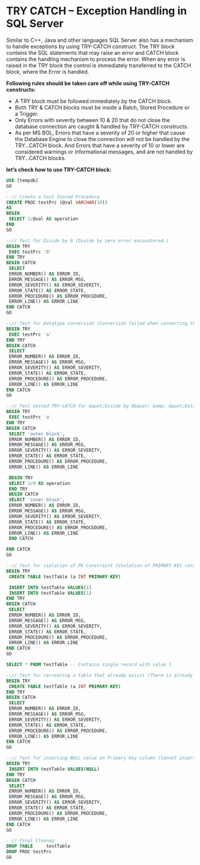 # TRY CATCH – Exception Handling in SQL Server

Similar to C++, Java and other languages SQL Server also has a mechanism to handle exceptions by using TRY-CATCH construct. The TRY block contains the SQL statements that may raise an error and CATCH block contains the handling mechanism to process the error. When any error is raised in the TRY block the control is immediately transferred to the CATCH block, where the Error is handled.

**Following rules should be taken care off while using TRY-CATCH constructs:**

- A TRY block must be followed immediately by the CATCH block.
- Both TRY & CATCH blocks must be inside a Batch, Stored Procedure or a Trigger.
- Only Errors with severity between 10 & 20 that do not close the database connection are caught & handled by TRY-CATCH constructs.
- As per MS BOL, Errors that have a severity of 20 or higher that cause the Database Engine to close the connection will not be handled by the TRY…CATCH block. And Errors that have a severity of 10 or lower are considered warnings or informational messages, and are not handled by TRY…CATCH blocks.

**let’s check how to use TRY-CATCH block:**

```SQL
USE [tempdb]
GO

--// Create a test Stored Procedure
CREATE PROC testPrc (@val VARCHAR(10))
AS
BEGIN
 SELECT 1/@val AS operation
END
GO

--// Test for Divide by 0 (Divide by zero error encountered.)
BEGIN TRY
 EXEC testPrc '0'
END TRY
BEGIN CATCH
 SELECT
 ERROR_NUMBER() AS ERROR_ID,
 ERROR_MESSAGE() AS ERROR_MSG,
 ERROR_SEVERITY() AS ERROR_SEVERITY,
 ERROR_STATE() AS ERROR_STATE,
 ERROR_PROCEDURE() AS ERROR_PROCEDURE,
 ERROR_LINE() AS ERROR_LINE
END CATCH
GO

--// Test for Datatype conversion (Conversion failed when converting the varchar value 'a' to data type int.)
BEGIN TRY
 EXEC testPrc 'a'
END TRY
BEGIN CATCH
 SELECT
 ERROR_NUMBER() AS ERROR_ID,
 ERROR_MESSAGE() AS ERROR_MSG,
 ERROR_SEVERITY() AS ERROR_SEVERITY,
 ERROR_STATE() AS ERROR_STATE,
 ERROR_PROCEDURE() AS ERROR_PROCEDURE,
 ERROR_LINE() AS ERROR_LINE
END CATCH
GO

--// Test nested TRY-CATCH for &quot;Divide by 0&quot; &amp; &quot;Datatype conversion&quot; errors both.
BEGIN TRY
 EXEC testPrc 'a'
END TRY
BEGIN CATCH
 SELECT 'outer block',
 ERROR_NUMBER() AS ERROR_ID,
 ERROR_MESSAGE() AS ERROR_MSG,
 ERROR_SEVERITY() AS ERROR_SEVERITY,
 ERROR_STATE() AS ERROR_STATE,
 ERROR_PROCEDURE() AS ERROR_PROCEDURE,
 ERROR_LINE() AS ERROR_LINE

 BEGIN TRY
 SELECT 1/0 AS operation
 END TRY
 BEGIN CATCH
 SELECT 'inner block',
 ERROR_NUMBER() AS ERROR_ID,
 ERROR_MESSAGE() AS ERROR_MSG,
 ERROR_SEVERITY() AS ERROR_SEVERITY,
 ERROR_STATE() AS ERROR_STATE,
 ERROR_PROCEDURE() AS ERROR_PROCEDURE,
 ERROR_LINE() AS ERROR_LINE
 END CATCH

END CATCH
GO

--// Test for violation of PK Constraint (Violation of PRIMARY KEY constraint 'PK__testTable__2C3393D0'. Cannot insert duplicate key in object 'dbo.testTable'.)
BEGIN TRY
 CREATE TABLE testTable (a INT PRIMARY KEY)

 INSERT INTO testTable VALUES(1)
 INSERT INTO testTable VALUES(1)
END TRY
BEGIN CATCH
 SELECT
 ERROR_NUMBER() AS ERROR_ID,
 ERROR_MESSAGE() AS ERROR_MSG,
 ERROR_SEVERITY() AS ERROR_SEVERITY,
 ERROR_STATE() AS ERROR_STATE,
 ERROR_PROCEDURE() AS ERROR_PROCEDURE,
 ERROR_LINE() AS ERROR_LINE
END CATCH
GO

SELECT * FROM testTable -- Contains single record with value 1

--// Test for recreating a table that already exists (There is already an object named 'testTable' in the databASe.)
BEGIN TRY
 CREATE TABLE testTable (a INT PRIMARY KEY)
END TRY
BEGIN CATCH
 SELECT
 ERROR_NUMBER() AS ERROR_ID,
 ERROR_MESSAGE() AS ERROR_MSG,
 ERROR_SEVERITY() AS ERROR_SEVERITY,
 ERROR_STATE() AS ERROR_STATE,
 ERROR_PROCEDURE() AS ERROR_PROCEDURE,
 ERROR_LINE() AS ERROR_LINE
END CATCH
GO

--// Test for inserting NULL value on Primary Key column (Cannot insert the value NULL into column 'a', table 'tempdb.dbo.testTable'; column does not allow nulls. INSERT fails.)
BEGIN TRY
 INSERT INTO testTable VALUES(NULL)
END TRY
BEGIN CATCH
 SELECT
 ERROR_NUMBER() AS ERROR_ID,
 ERROR_MESSAGE() AS ERROR_MSG,
 ERROR_SEVERITY() AS ERROR_SEVERITY,
 ERROR_STATE() AS ERROR_STATE,
 ERROR_PROCEDURE() AS ERROR_PROCEDURE,
 ERROR_LINE() AS ERROR_LINE
END CATCH
GO

--// Final Cleanup
DROP TABLE     testTable
DROP PROC testPrc
GO
```
